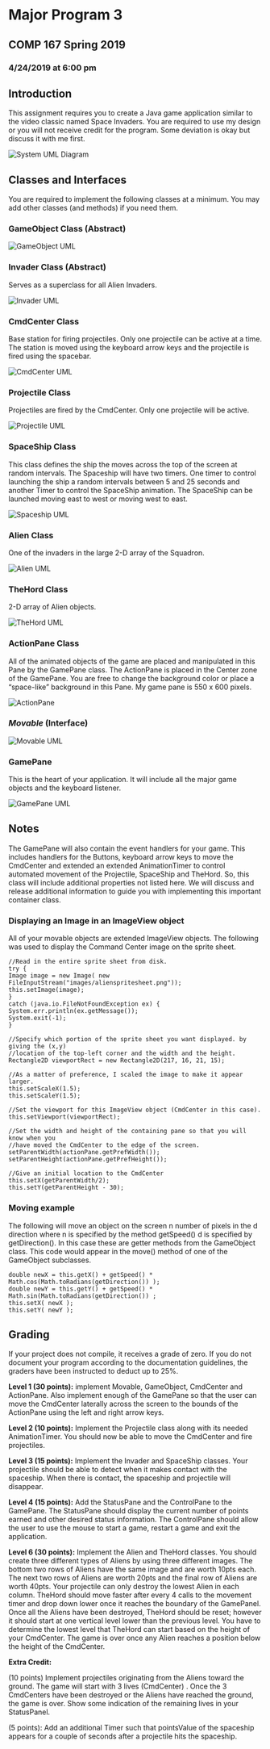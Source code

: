 # Major Program 3
## COMP 167 Spring 2019
### 4/24/2019 at 6:00 pm

## Introduction

This assignment requires you to create a Java game application similar to the video classic named Space Invaders.  You are required to use my design or you will not receive credit for the program.  Some deviation is okay but discuss it with me first.

![System UML Diagram](./img/System.png)

## Classes and Interfaces

You are required to implement the following classes at a minimum.   You may add other classes (and methods) if you need them.

### GameObject Class (Abstract)

![GameObject UML](./img/GameObject.png)

### Invader Class (Abstract)

Serves as a superclass for all Alien Invaders.

![Invader UML](./img/Invader.png)

### CmdCenter Class

Base station for firing projectiles.  Only one projectile can be active at a time.  The station is moved using the keyboard arrow keys and the projectile is fired using the spacebar.

![CmdCenter UML](./img/CmdCenter.png)

### Projectile Class

Projectiles are fired by the CmdCenter.  Only one projectile will be active.

![Projectile UML](./img/Projectile.png)

### SpaceShip Class

This class defines the ship the moves across the top of the screen at random intervals.  The Spaceship will have two timers.  One timer to control launching the ship a random intervals between 5 and 25 seconds and another Timer to control the SpaceShip animation.  The SpaceShip can be launched moving east to west or moving west to east.

![Spaceship UML](./img/SpaceShip.png)

### Alien Class

One of the invaders in the large 2-D array of the Squadron.

![Alien UML](./img/Alien.png)

### TheHord Class

2-D array of Alien objects.

![TheHord UML](./img/TheHord.png)

### ActionPane Class

All of the animated objects of the game are placed  and manipulated in this Pane by the GamePane class. The ActionPane is placed in the Center zone of the GamePane.  You are free to change the background color or place a “space-like” background in this Pane.  My game pane is 550 x 600 pixels.

![ActionPane](./img/ActionPane.png)

### _Movable_ (Interface)

![Movable UML](./img/Movable.png)

### GamePane

This is the heart of your application.  It will include all the major game objects and the keyboard listener.

![GamePane UML](./img/GamePane.png)

## Notes

The GamePane will also contain the event handlers for your game.  This includes handlers for the Buttons, keyboard arrow keys to move the CmdCenter and extended an extended AnimationTimer to control automated movement of the Projectile, SpaceShip and TheHord.  So, this class will include additional properties not listed here.  We will discuss and release additional information to guide you with implementing this important container class.

### Displaying an Image in an ImageView object

All of your movable objects are extended ImageView objects.  The following was used to display the Command Center image on the sprite sheet.

```
//Read in the entire sprite sheet from disk.
try {           
Image image = new Image( new FileInputStream("images/alienspritesheet.png"));
this.setImage(image);
}
catch (java.io.FileNotFoundException ex) {
System.err.println(ex.getMessage());
System.exit(-1);
}

//Specify which portion of the sprite sheet you want displayed. by giving the (x,y)  
//location of the top-left corner and the width and the height.
Rectangle2D viewportRect = new Rectangle2D(217, 16, 21, 15);

//As a matter of preference, I scaled the image to make it appear larger.
this.setScaleX(1.5);
this.setScaleY(1.5);

//Set the viewport for this ImageView object (CmdCenter in this case).
this.setViewport(viewportRect);

//Set the width and height of the containing pane so that you will know when you
//have moved the CmdCenter to the edge of the screen.        
setParentWidth(actionPane.getPrefWidth());
setParentHeight(actionPane.getPrefHeight());

//Give an initial location to the CmdCenter
this.setX(getParentWidth/2);
this.setY(getParentHeight - 30);
```

### Moving example

The following will move an object on the screen n number of pixels in the d direction where n is specified by the method getSpeed() d is specified by getDirection().  In this case these are getter methods from the GameObject class.  This code would appear in the move() method of one of the GameObject subclasses.

```
double newX = this.getX() + getSpeed() * Math.cos(Math.toRadians(getDirection()) );
double newY = this.getY() + getSpeed() * Math.sin(Math.toRadians(getDirection()) ;
this.setX( newX );
this.setY( newY );
```

## Grading

If your project does not compile, it receives a grade of zero.  If you do not document your program according to the documentation guidelines, the graders have been instructed to deduct up to 25%.

**Level 1 (30 points):** implement Movable, GameObject, CmdCenter and ActionPane. Also implement enough of the GamePane so that the user can move the CmdCenter laterally across the screen to the bounds of the ActionPane using the left and right arrow keys.

**Level 2 (10 points):** Implement the Projectile class along with its needed AnimationTimer.  You should now be able to move the CmdCenter and fire projectiles.

**Level 3 (15 points):**  Implement the Invader and SpaceShip classes.  Your projectile should be able to detect when it makes contact with the spaceship.  When there is contact, the spaceship and projectile will disappear.

**Level 4 (15 points):**  Add the StatusPane and the ControlPane to the GamePane.  The StatusPane should display the current number of points earned and other desired status information.  The ControlPane should allow the user to use the mouse to start a game, restart a game and exit the application.

**Level 6 (30 points):**  Implement the Alien and TheHord classes.  You should create three different types of Aliens by using three different images.  The bottom two rows of Aliens have the same image and are worth 10pts each.  The next two rows of Aliens are worth 20pts and the final row of Aliens are worth 40pts.  Your projectile can only destroy the lowest Alien in each column.  TheHord should move faster after every 4 calls to the movement timer and drop down lower once it reaches the boundary of the GamePanel.  Once all the Aliens have been destroyed, TheHord should be reset; however it should start at one vertical level lower than the previous level.  You have to determine the lowest level that TheHord can start based on the height of your CmdCenter.  The game is over once any Alien reaches a position below the height of the CmdCenter.

**Extra Credit:**

(10 points)  Implement projectiles originating from the Aliens toward the ground.  The game will start with 3 lives (CmdCenter) .  Once the 3 CmdCenters have been destroyed or the Aliens have reached the ground, the game is over.  Show some indication of the remaining lives in your StatusPanel.

(5 points): Add an additional Timer such that pointsValue of the spaceship appears for a couple of seconds after a projectile hits the spaceship.
